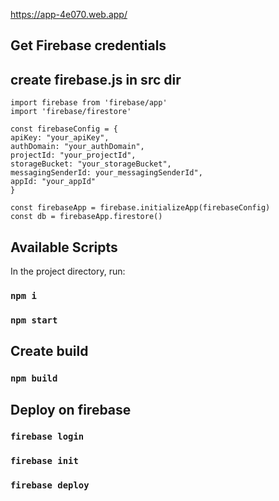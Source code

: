 
https://app-4e070.web.app/

## Get Firebase credentials
## create firebase.js in src dir

```
import firebase from 'firebase/app'
import 'firebase/firestore'

const firebaseConfig = {
apiKey: "your_apiKey",
authDomain: "your_authDomain",
projectId: "your_projectId",
storageBucket: "your_storageBucket",
messagingSenderId: your_messagingSenderId",
appId: "your_appId"
}

const firebaseApp = firebase.initializeApp(firebaseConfig)
const db = firebaseApp.firestore()
```


## Available Scripts

In the project directory, run:

### `npm i`
### `npm start`

## Create build

### `npm build`

## Deploy on firebase

### `firebase login`
### `firebase init`
### `firebase deploy`

